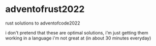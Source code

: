 # adventofrust2022

rust solutions to adventofcode2022

i don't pretend that these are optimal solutions, i'm just getting them working in a language i'm not great at (in about 30 minutes everyday)
